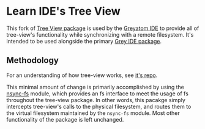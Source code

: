 # Learn IDE's Tree View

This fork of [Tree View package](https://github.com/learn-co/learn-ide-tree) is used by the [Greyatom IDE](https://greyatom.co) to provide all of tree-view's functionality while synchronizing with a remote filesystem. It's intended to be used alongside the primary [Grey IDE package](https://github.com/PradeepJaiswar/greyatom-ide).

## Methodology
For an understanding of how tree-view works, see [it's repo](https://github.com/atom/tree-view).

This minimal amount of change is primarily accomplished by using the [nsync-fs]() module, which provides an fs interface to meet the usage of fs throughout the tree-view package. In other words, this pacakge simply intercepts tree-view's calls to the physical filesystem, and routes them to the virtual filesystem maintained by the `nsync-fs` module. Most other functionality of the package is left unchanged.

